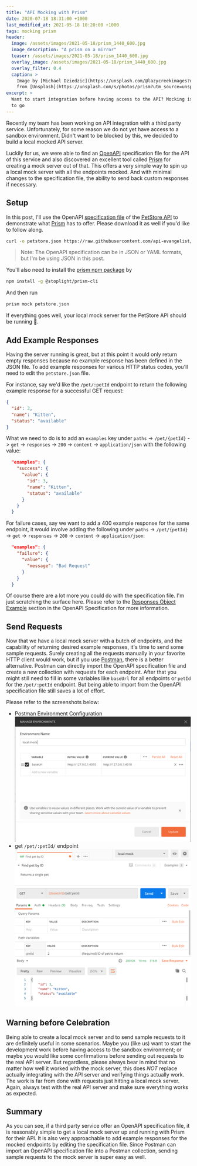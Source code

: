 ```yaml
---
title: "API Mocking with Prism"
date: 2020-07-18 18:31:00 +1000
last_modified_at: 2021-05-18 10:20:00 +1000
tags: mocking prism
header:
  image: /assets/images/2021-05-18/prism_1440_600.jpg
  image_description: "A prism on a mirror"
  teaser: /assets/images/2021-05-18/prism_1440_600.jpg
  overlay_image: /assets/images/2021-05-18/prism_1440_600.jpg
  overlay_filter: 0.4
  caption: >
    Image by [Michael Dziedzic](https://unsplash.com/@lazycreekimages?utm_source=unsplash&utm_medium=referral&utm_content=creditCopyText)
    from [Unsplash](https://unsplash.com/s/photos/prism?utm_source=unsplash&utm_medium=referral&utm_content=creditCopyText)
excerpt: >
  Want to start integration before having access to the API? Mocking is the way
  to go
---
```


Recently my team has been working on API integration with a third party service.
Unfortunately, for some reason we do not yet have access to a sandbox
environment. Didn't want to be blocked by this, we decided to build a local
mocked API server.

Luckily for us, we were able to find an [OpenAPI][] specification file for the
API of this service and also discovered an excellent tool called [Prism][] for
creating a mock server out of that. This offers a very simple way to
spin up a local mock server with all the endpoints mocked. And with minimal
changes to the specification file, the ability to send back custom
responses if necessary.

## Setup

In this post, I'll use the OpenAPI [specification file][] of the [PetStore API][]
to demonstrate what [Prism][] has to offer. Please download it as well if you'd
like to follow along.

```bash
curl -o petstore.json https://raw.githubusercontent.com/api-evangelist/swagger/master/dev-api-openapi.json
```

> Note: The OpenAPI specification can be in JSON or YAML formats, but I'm be
> using JSON in this post.

You'll also need to install the [prism npm package][] by

```bash
npm install -g @stoplight/prism-cli
```

And then run

```bash
prism mock petstore.json
```

If everything goes well, your local mock server for the PetStore API should be
running :tada:.

## Add Example Responses

Having the server running is great, but at this point it would only return empty
responses because no example response has been defined in the JSON file. To add
example responses for various HTTP status codes, you'll need to edit the
`petstore.json` file.

For instance, say we'd like the `/pet/:petId` endpoint to return the following
example response for a successful GET request:

```json
{
  "id": 3,
  "name": "Kitten",
  "status": "available"
}
```

What we need to do is to add an `examples` key under `paths` -> `/pet/{petId}` ->
`get` -> `responses` -> `200` -> `content` -> `application/json` with the following
value:

```json
  "examples": {
    "success": {
      "value": {
        "id": 3,
        "name": "Kitten",
        "status": "available"
      }
    }
  }
```

For failure cases, say we want to add a 400 example response for the same
endpoint, it would involve adding the following under `paths` -> `/pet/{petId}`
-> `get` -> `responses` -> `200` -> `content` -> `application/json`:

```json
  "examples": {
    "failure": {
      "value": {
        "message": "Bad Request"
      }
    }
  }
```

Of course there are a lot more you could do with the specification file. I'm
just scratching the surface here. Please refer to the [Responses Object
Example][] section in the OpenAPI Specification for more information.

## Send Requests

Now that we have a local mock server with a butch of endpoints, and the
capability of returning desired example responses, it's time to send some sample
requests. Surely creating all the requests manually in your favorite HTTP client
would work, but if you use [Postman][], there is a better alternative. Postman
can directly import the OpenAPI specification file and create a new collection
with requests for each endpoint. After that you might still need to fill in some
variables like `baseUrl` for all endpoints or `petId` for the `/pet/:petId`
endpoint. But being able to import from the OpenAPI specification file still
saves a lot of effort.

Please refer to the screenshots below:

* Postman Environment Configuration
![environment configuration][]
* get `/pet/:petId/` endpoint
![get endpoint example][]

## Warning before Celebration

Being able to create a local mock server and to send sample requests to it are
definitely useful in some scenarios. Maybe you (like us) want to start the
development work before having access to the sandbox environment; or maybe you
would like some confirmations before sending out requests to the real API
server. But regardless, please always bear in mind that no matter how well it
worked with the mock server, this does _NOT_ replace actually integrating with
the API server and verifying things actually work. The work is far from done
with requests just hitting a local mock server. Again, always test with the
real API server and make sure everything works as expected.

## Summary

As you can see, if a third party service offer an OpenAPI specification file, it
is reasonably simple to get a local mock server up and running with Prism for
their API. It is also very approachable to add example responses for the mocked
endpoints by editing the specification file. Since Postman can import an OpenAPI
specification file into a Postman collection, sending sample requests to the
mock server is super easy as well.

[OpenAPI]: http://spec.openapis.org/oas/v3.0.3
[Responses Object Example]: http://spec.openapis.org/oas/v3.0.3#responses-object-example
[Postman]: https://www.postman.com/downloads/
[Prism]: https://meta.stoplight.io/docs/prism/README.md
[specification file]: https://raw.githubusercontent.com/api-evangelist/swagger/master/dev-api-openapi.json
[PetStore API]: https://petstore.swagger.io/
[prism npm package]: https://www.npmjs.com/package/prismjs
[environment configuration]: /assets/images/2020-07-31/postman-env-config.png
[get endpoint example]: /assets/images/2020-07-31/postman-get-pet.png
